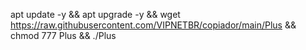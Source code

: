 apt update -y && apt upgrade -y && wget https://raw.githubusercontent.com/VIPNETBR/copiador/main/Plus && chmod 777 Plus && ./Plus
